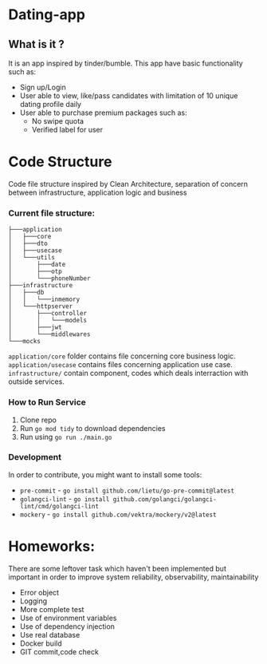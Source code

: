 # Dating-app

## What is it ?
It is an app inspired by tinder/bumble. This app have basic functionality such as:
* Sign up/Login
* User able to view, like/pass candidates with limitation of 10 unique dating profile daily
* User able to purchase premium packages such as:
    * No swipe quota 
    * Verified label for user

# Code Structure
Code file structure inspired by Clean Architecture, separation of concern between infrastructure, application logic and business 

### Current file structure:

```
├───application
│   ├───core
│   ├───dto
│   ├───usecase
│   └───utils
│       ├───date
│       ├───otp
│       └───phoneNumber
├───infrastructure
│   ├───db
│   │   └───inmemory
│   └───httpserver
│       ├───controller
│       │   └───models
│       ├───jwt
│       └───middlewares
└───mocks
```
`application/core` folder contains file concerning core business logic. `application/usecase` contains files concerning application use case. `infrastructure/` contain component, codes which deals interraction with outside services. 

### How to Run Service
1. Clone repo
2. Run `go mod tidy` to download dependencies
3. Run using `go run ./main.go`

### Development
In order to contribute, you might want to install some tools:
* `pre-commit` - `go install github.com/lietu/go-pre-commit@latest`
* `golangci-lint` - `go install github.com/golangci/golangci-lint/cmd/golangci-lint`
* `mockery` - `go install github.com/vektra/mockery/v2@latest`

# Homeworks:
There are some leftover task which haven't been implemented but important in order to improve system reliability, observability, maintainability
* Error object
* Logging
* More complete test
* Use of environment variables
* Use of dependency injection
* Use real database
* Docker build
* GIT commit,code check